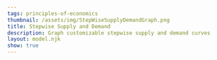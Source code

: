 ```yaml
---
tags: principles-of-economics
thumbnail: /assets/img/StepWiseSupplyDemandGraph.png
title: Stepwise Supply and Demand
description: Graph customizable stepwise supply and demand curves
layout: model.njk
show: true
---
```

<script defer>
const myCalculator = new EconVision();

myCalculator.setGraphs({'engine':'desmos','idDiv':'StepWiseSupplyDemandGraph','height':'650px','width':'100','left':'-25','right':'150','bottom':'-15','top':'100','copy':true,'showGrid':false,'expressions':false,'keypad':false,'zoomFit':true,'settingsMenu':true,'showXAxis':true,'showYAxis':true,'xAxisLabel':'Q(units)       ','yAxisLabel':'P($)'});

//try the limit
myCalculator.addDynamicLabel({ 'idDiv': 'DemandBucket', 'title': 'Demand', 'func': 'f', 'latex': "(20,30)", 'color': 'rgb(225,29,72)','direction':'down', 'showLabel': true, 'label': 'demand', 'pointStyle': Desmos.Styles.OPEN, 'limit': '6', 'listGraphs': [0] });
myCalculator.addDynamicLabel({ 'idDiv': 'SupplyBucket', 'title': 'Supply', 'func': 'g', 'latex': "(10,40)", 'color': 'rgb(79,70,229)', 'showLabel': true, 'label': 'supply', 'pointStyle': Desmos.Styles.OPEN, 'limit': '6', 'listGraphs': [0] });

myCalculator.line();


// you will start the desmos stepwise algorithm
myCalculator.addExpression({ 'idDiv': 'N_D', 'func': 'n_{d}', 'latex': "n_{d}=\\operatorname{length}\\left(d\\right)",'listGraphs': [0] });
myCalculator.addExpression({ 'idDiv': 'N_S', 'func': 'n_{s}', 'latex': "n_{s}=\\operatorname{length}\\left(s\\right)", 'listGraphs': [0] });
myCalculator.addExpression({ 'idDiv': 'uniqueDemand', 'func': 'd', 'latex': "d=\\operatorname{unique}\\left(f\\right)",'listGraphs': [0] });
myCalculator.addExpression({ 'idDiv': 'uniqueSupply', 'func': 's', 'latex': "s=\\operatorname{unique}\\left(g\\right)", 'listGraphs': [0] });

//Polygon
myCalculator.addExpression({ 'idDiv': 'PolygonSupply', 'latex': "\\operatorname{polygon}\\left(L_{js}\\right)", 'color': '#318CE7', 'listGraphs': [0] });
myCalculator.addExpression({ 'idDiv': 'PolygonDemand', 'latex': "\\operatorname{polygon}\\left(L_{jd}\\right)", 'color': '#9966CC', 'listGraphs': [0] });

//Demand functions
myCalculator.addExpression({ 'idDiv': 'LengthOfD', 'func': 'L_{d}', 'latex': "L_{d}=\\left[\\left(d\\left[i\\right].x,d\\left[i\\right].y\\right)\\operatorname{for}\\ i=\\left[1...n_{d}\\right]\\right]", 'listGraphs': [0] });
myCalculator.addExpression({ 'idDiv': 'LengthOf2D', 'func': 'L_{2d}', 'latex': "L_{2d}=\\left[\\left(d\\left[i\\right].x,d\\left[i+1\\right].y\\right)\\ \\operatorname{for}\\ i=\\left[1...n_{d}-1\\right]\\right]", 'listGraphs': [0] });
myCalculator.addExpression({ 'idDiv': 'LengthOfCD', 'func': 'L_{cd}', 'latex': "L_{cd}=\\left[\\left\\{\\operatorname{mod}\\left(j,2\\right)=1:L_{d}\\left[\\operatorname{floor}\\left(\\frac{j}{2}+1\\right)\\right],L_{2d}\\left[\\frac{j}{2}\\right]\\right\\}\\ \\operatorname{for}\\ j=\\left[1...2n_{d}-1\\right]\\right]", 'listGraphs': [0] });
myCalculator.addExpression({ 'idDiv': 'LengthOfRD', 'func': 'L_{rd}', 'latex': "L_{rd}=\\operatorname{unique}\\left(\\left[\\left\\{\\operatorname{mod}\\left(k,2\\right)=1:L_{d}\\left[\\frac{j}{2}\\right],L_{2d}\\left[\\operatorname{ceil}\\left(\\frac{j}{2}\\right)-1\\right]\\right\\}\\ \\operatorname{for}\\ k=\\left[1...2n_{d}\\right],j=\\left[2n_{d}...1\\right]\\right]\\right)", 'listGraphs': [0] });
myCalculator.addExpression({ 'idDiv': 'LengthOf3D', 'func': 'L_{3d}', 'latex': "L_{3d}=\\left[\\left(0,L_{d}\\left[1\\right].y\\right)\\right]", 'listGraphs': [0] });
myCalculator.addExpression({ 'idDiv': 'LengthOf4D', 'func': 'L_{4d}', 'latex': "L_{4d}=\\left[\\left(L_{d}\\left[n_{d}\\right].x,0\\right)\\right]", 'listGraphs': [0] });
myCalculator.addExpression({ 'idDiv': 'LengthOfJD', 'func': 'L_{jd}', 'latex': "L_{jd}=\\operatorname{join}\\left(L_{3d},L_{cd},L_{4d},L_{rd}\\right)", 'listGraphs': [0] });

//Supply functions
myCalculator.addExpression({ 'idDiv': 'LengthOfS', 'func': 'L_{s}', 'latex': "L_{s}=\\left[\\left(s\\left[i\\right].x,s\\left[i\\right].y\\right)\\operatorname{for}\\ i=\\left[1...n_{s}\\right]\\right]", 'listGraphs': [0] });
myCalculator.addExpression({ 'idDiv': 'LengthOf2S', 'func': 'L_{2s}', 'latex': "L_{2s}=\\left[\\left(s\\left[i+1\\right].x,s\\left[i\\right].y\\right)\\ \\operatorname{for}\\ i=\\left[1...n_{s}-1\\right]\\right]", 'listGraphs': [0] });
myCalculator.addExpression({ 'idDiv': 'LengthOfCS', 'func': 'L_{cs}', 'latex': "L_{cs}=\\left[\\left\\{\\operatorname{mod}\\left(j,2\\right)=1:L_{s}\\left[\\operatorname{floor}\\left(\\frac{j}{2}+1\\right)\\right],L_{2s}\\left[\\frac{j}{2}\\right]\\right\\}\\ \\operatorname{for}\\ j=\\left[1...2n_{s}-1\\right]\\right]", 'listGraphs': [0] });
myCalculator.addExpression({ 'idDiv': 'LengthOfRS', 'func': 'L_{rs}', 'latex': "L_{rs}=\\operatorname{unique}\\left(\\left[\\left\\{\\operatorname{mod}\\left(l,2\\right)=1:L_{s}\\left[\\frac{j}{2}\\right],L_{2s}\\left[\\operatorname{ceil}\\left(\\frac{j}{2}\\right)-1\\right]\\right\\}\\ \\operatorname{for}\\ l=\\left[1...2n_{s}\\right],j=\\left[2n_{s}...1\\right]\\right]\\right)", 'listGraphs': [0] });
myCalculator.addExpression({ 'idDiv': 'LengthOf3S', 'func': 'L_{3s}', 'latex': "L_{3s}=\\operatorname{unique}\\left(\\left[\\left(L_{s}\\left[1\\right].x,0\\right)\\right]\\right)", 'constraint':"\\left\\{Q\\ge0\\right\\}", 'constraint':"\\left\\{Q\\ge0\\right\\}", 'listGraphs': [0] });
myCalculator.addExpression({ 'idDiv': 'LengthOfJS', 'func': 'L_{js}', 'latex': "L_{js}=\\operatorname{join}\\left(L_{3s},L_{cs},L_{rs}\\right)", 'listGraphs': [0] });

myCalculator.addExpression({ 'idDiv': 'y', 'func': 'y', 'latex': "y=L_{s}\\left[n_{s}\\right].y\\left\\{x>=L_{s}\\left[n_{s}\\right].x\\right\\}", 'constraint': "\\left\\{Q\\ge0\\right\\}", 'color': '#318CE7', 'listGraphs': [0] });

//-----------------------

// myCalculator.addExpression({'idDiv':'getFirstP','latex':"b=P\\left[1\\right]",'hidden':true,'listGraphs':[0]});
// myCalculator.setValue({'idDiv':'getMyFirstPrice','latex':'b','decimal':'0','listGraphs':[0]});


// Page 1: Introduction
myCalculator.setInstructions({
    'title': 'Getting Started',
    'content': 'Welcome to the Stepwise Supply and Demand Calculator.'
});

// Page 2: Using the Calculator
myCalculator.setInstructions({
    'title': 'Using the Calculator',
    'content': "Define the market by inputting the supply and demand values. The stepwise values is displayed. "
});

// Page 3: Advanced Features
myCalculator.setInstructions({
    'title': 'Advanced Features',
    'content': "Explore the supply and demand curve through clicking the switch."
    //\\exp{DPrices} %%\\sqrt{\\frac{r}{2}}%%"
});

// Page 4: Troubleshooting
myCalculator.setInstructions({
    'title': 'Troubleshooting',
    'content': 'If issues arise, confirm that your quantity and price inputs are properly entered.'
});

// Update bounds of the graph
myCalculator.setCreators({ 'title': 'Developer', 'name': 'Joy', 'school': "BC'27" });

//Change bounds to the maximum 
// myCalculator.addExpression({ 'idDiv': 'BountdTop', 'latex': "B_{t}=\\max(P)", 'listGraphs': [0] });
// myCalculator.addExpression({ 'idDiv': 'BountdRight', 'latex': 'B_{r}=\\max(Q)', 'listGraphs': [0] });
// myCalculator.setBounds({ 'top': 'B_{t}', 'right': 'B_{r}', 'tolerance': '1.3', 'mtolerance': '1.3', 'listGraphs': [0] });
</script>
